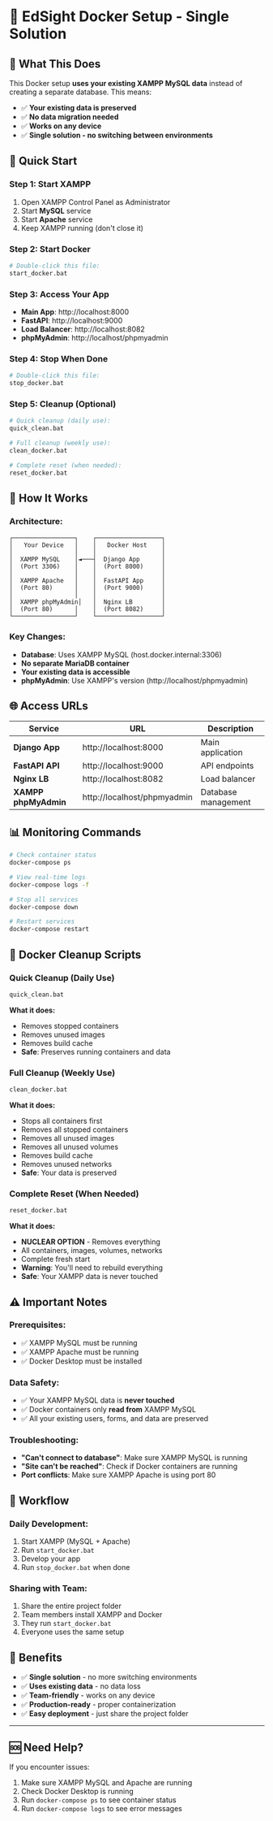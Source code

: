 # 🐳 EdSight Docker Setup - Single Solution

## 🎯 **What This Does**

This Docker setup **uses your existing XAMPP MySQL data** instead of creating a separate database. This means:
- ✅ **Your existing data is preserved**
- ✅ **No data migration needed**
- ✅ **Works on any device**
- ✅ **Single solution - no switching between environments**

## 🚀 **Quick Start**

### **Step 1: Start XAMPP**
1. Open XAMPP Control Panel as Administrator
2. Start **MySQL** service
3. Start **Apache** service
4. Keep XAMPP running (don't close it)

### **Step 2: Start Docker**
```bash
# Double-click this file:
start_docker.bat
```

### **Step 3: Access Your App**
- **Main App**: http://localhost:8000
- **FastAPI**: http://localhost:9000
- **Load Balancer**: http://localhost:8082
- **phpMyAdmin**: http://localhost/phpmyadmin

### **Step 4: Stop When Done**
```bash
# Double-click this file:
stop_docker.bat
```

### **Step 5: Cleanup (Optional)**
```bash
# Quick cleanup (daily use):
quick_clean.bat

# Full cleanup (weekly use):
clean_docker.bat

# Complete reset (when needed):
reset_docker.bat
```

## 🔧 **How It Works**

### **Architecture:**
```
┌─────────────────┐    ┌──────────────────┐
│   Your Device   │    │   Docker Host    │
│                 │    │                  │
│  XAMPP MySQL    │◄───┤  Django App      │
│  (Port 3306)    │    │  (Port 8000)     │
│                 │    │                  │
│  XAMPP Apache   │    │  FastAPI App     │
│  (Port 80)      │    │  (Port 9000)     │
│                 │    │                  │
│  XAMPP phpMyAdmin│   │  Nginx LB        │
│  (Port 80)      │    │  (Port 8082)     │
└─────────────────┘    └──────────────────┘
```

### **Key Changes:**
- **Database**: Uses XAMPP MySQL (host.docker.internal:3306)
- **No separate MariaDB container**
- **Your existing data is accessible**
- **phpMyAdmin**: Use XAMPP's version (http://localhost/phpmyadmin)

## 🌐 **Access URLs**

| Service | URL | Description |
|---------|-----|-------------|
| **Django App** | http://localhost:8000 | Main application |
| **FastAPI API** | http://localhost:9000 | API endpoints |
| **Nginx LB** | http://localhost:8082 | Load balancer |
| **XAMPP phpMyAdmin** | http://localhost/phpmyadmin | Database management |

## 📊 **Monitoring Commands**

```bash
# Check container status
docker-compose ps

# View real-time logs
docker-compose logs -f

# Stop all services
docker-compose down

# Restart services
docker-compose restart
```

## 🧹 **Docker Cleanup Scripts**

### **Quick Cleanup (Daily Use)**
```bash
quick_clean.bat
```
**What it does:**
- Removes stopped containers
- Removes unused images
- Removes build cache
- **Safe**: Preserves running containers and data

### **Full Cleanup (Weekly Use)**
```bash
clean_docker.bat
```
**What it does:**
- Stops all containers first
- Removes all stopped containers
- Removes all unused images
- Removes all unused volumes
- Removes build cache
- Removes unused networks
- **Safe**: Your data is preserved

### **Complete Reset (When Needed)**
```bash
reset_docker.bat
```
**What it does:**
- **NUCLEAR OPTION** - Removes everything
- All containers, images, volumes, networks
- Complete fresh start
- **Warning**: You'll need to rebuild everything
- **Safe**: Your XAMPP data is never touched

## ⚠️ **Important Notes**

### **Prerequisites:**
- ✅ XAMPP MySQL must be running
- ✅ XAMPP Apache must be running
- ✅ Docker Desktop must be installed

### **Data Safety:**
- ✅ Your XAMPP MySQL data is **never touched**
- ✅ Docker containers only **read from** XAMPP MySQL
- ✅ All your existing users, forms, and data are preserved

### **Troubleshooting:**
- **"Can't connect to database"**: Make sure XAMPP MySQL is running
- **"Site can't be reached"**: Check if Docker containers are running
- **Port conflicts**: Make sure XAMPP Apache is using port 80

## 🔄 **Workflow**

### **Daily Development:**
1. Start XAMPP (MySQL + Apache)
2. Run `start_docker.bat`
3. Develop your app
4. Run `stop_docker.bat` when done

### **Sharing with Team:**
1. Share the entire project folder
2. Team members install XAMPP and Docker
3. They run `start_docker.bat`
4. Everyone uses the same setup

## 🎯 **Benefits**

- ✅ **Single solution** - no more switching environments
- ✅ **Uses existing data** - no data loss
- ✅ **Team-friendly** - works on any device
- ✅ **Production-ready** - proper containerization
- ✅ **Easy deployment** - just share the project folder

---

## 🆘 **Need Help?**

If you encounter issues:
1. Make sure XAMPP MySQL and Apache are running
2. Check Docker Desktop is running
3. Run `docker-compose ps` to see container status
4. Run `docker-compose logs` to see error messages
